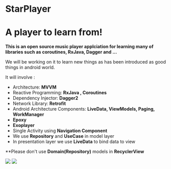 # StarPlayer
# A player to learn from!

**This is an open source music player applciation for learning many of libraries such as coroutines, RxJava, Dagger and ...**

We will be working on it to learn new things as has been introduced as good things in android world.

It will involve :
* Architecture: **MVVM**
* Reactive Programming: **RxJava , Coroutines**
* Dependency Injector: **Dagger2**
* Network Library: **Retrofit**
* Android Architecture Components: **LiveData, ViewModels, Paging, WorkManager**
* **Epoxy**
* **Exoplayer**
* Single Activity using **Navigation Component**
* We use **Repository** and **UseCase** in model layer
* In presentation layer we use **LiveData** to bind data to view

**Please don't use **Domain(Repository)** models in **RecyclerView**

![](https://raw.githubusercontent.com/worldsnas/StarPlayer/a23684a4617780b015c37236b9d7688948982473/pictures/photo_2020-03-04_15-56-01.jpg)
![](https://raw.githubusercontent.com/worldsnas/StarPlayer/a23684a4617780b015c37236b9d7688948982473/pictures/photo_2020-03-04_15-56-03.jpg)